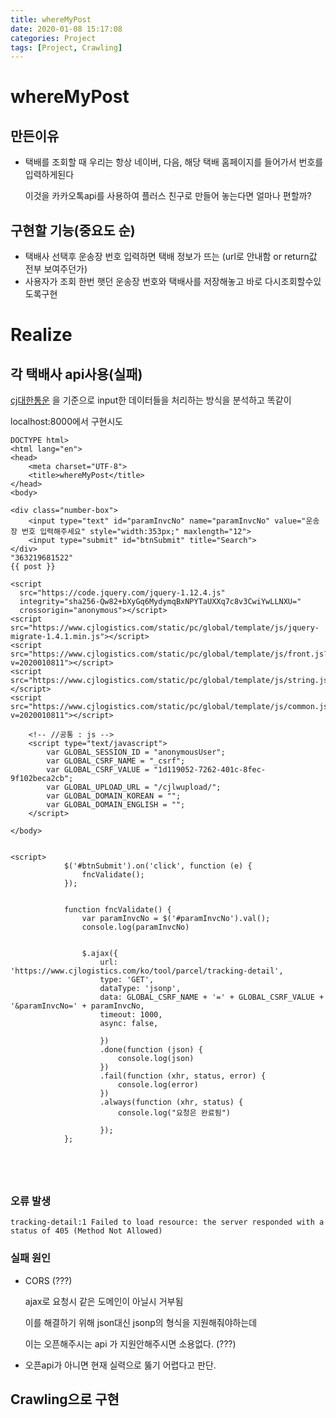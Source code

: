 ```yaml
---
title: whereMyPost
date: 2020-01-08 15:17:08
categories: Project
tags: [Project, Crawling]
---
```


# whereMyPost

## 만든이유

- 택배를 조회할 때 우리는 항상 네이버, 다음, 해당 택배 홈페이지를 들어가서 번호를 입력하게된다

  이것을 카카오톡api를 사용하여 플러스 친구로 만들어 놓는다면 얼마나 편할까?

## 구현할 기능(중요도 순)

- 택배사 선택후 운송장 번호 입력하면 택배 정보가 뜨는 (url로 안내함 or return값 전부 보여주던가)
- 사용자가 조회 한번 햇던 운송장 번호와 택배사를 저장해놓고 바로 다시조회할수있도록구현

# Realize

## 각 택배사 api사용(실패)

[cj대한통운](https://www.cjlogistics.com/ko/tool/parcel/tracking) 을 기준으로 input한 데이터들을 처리하는 방식을 분석하고 똑같이

localhost:8000에서 구현시도

```
DOCTYPE html>
<html lang="en">
<head>
    <meta charset="UTF-8">
    <title>whereMyPost</title>
</head>
<body>

<div class="number-box">
    <input type="text" id="paramInvcNo" name="paramInvcNo" value="운송장 번호 입력해주세요" style="width:353px;" maxlength="12">
    <input type="submit" id="btnSubmit" title="Search">
</div>
"363219681522"
{{ post }}

<script
  src="https://code.jquery.com/jquery-1.12.4.js"
  integrity="sha256-Qw82+bXyGq6MydymqBxNPYTaUXXq7c8v3CwiYwLLNXU="
  crossorigin="anonymous"></script>
<script src="https://www.cjlogistics.com/static/pc/global/template/js/jquery-migrate-1.4.1.min.js"></script>
<script src="https://www.cjlogistics.com/static/pc/global/template/js/front.js?v=2020010811"></script>
<script src="https://www.cjlogistics.com/static/pc/global/template/js/string.js"></script>
<script src="https://www.cjlogistics.com/static/pc/global/template/js/common.js?v=2020010811"></script>

	<!-- //공통 : js -->
   	<script type="text/javascript">
		var GLOBAL_SESSION_ID = "anonymousUser";
		var GLOBAL_CSRF_NAME = "_csrf";
		var GLOBAL_CSRF_VALUE = "1d119052-7262-401c-8fec-9f102beca2cb";
		var GLOBAL_UPLOAD_URL = "/cjlwupload/";
		var GLOBAL_DOMAIN_KOREAN = "";
		var GLOBAL_DOMAIN_ENGLISH = "";
	</script>

</body>


<script>
			$('#btnSubmit').on('click', function (e) {
				fncValidate();
			});


			function fncValidate() {
                var paramInvcNo = $('#paramInvcNo').val();
                console.log(paramInvcNo)


                $.ajax({
                    url: 'https://www.cjlogistics.com/ko/tool/parcel/tracking-detail',
                    type: 'GET',
                    dataType: 'jsonp',
                    data: GLOBAL_CSRF_NAME + '=' + GLOBAL_CSRF_VALUE + '&paramInvcNo=' + paramInvcNo,
                    timeout: 1000,
                    async: false,

                    })
                    .done(function (json) {
                        console.log(json)
                    })
                    .fail(function (xhr, status, error) {
                        console.log(error)
                    })
                    .always(function (xhr, status) {
                        console.log("요청은 완료됨")

                    });
            };





```





### 오류 발생

```
tracking-detail:1 Failed to load resource: the server responded with a status of 405 (Method Not Allowed)
```

### 실패 원인

- CORS (???)

  ajax로 요청시 같은 도메인이 아닐시 거부됨

  이를 해결하기 위해 json대신 jsonp의 형식을 지원해줘야하는데

  이는 오픈해주시는 api 가 지원안해주시면 소용없다. (???)

- 오픈api가 아니면 현재 실력으로 뚫기 어렵다고 판단.

## Crawling으로 구현



